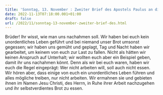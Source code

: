 ```yaml
---
title: 'Sonntag, 13. November : Zweiter Brief des Apostels Paulus an die Thessalonicher 3,7-12.'
date: 2022-11-13T07:18:00.001+01:00
draft: false
url: /2022/11/sonntag-13-november-zweiter-brief-des.html
---
```


Brüder! Ihr wisst, wie man uns nachahmen soll. Wir haben bei euch kein unordentliches Leben geführt und bei niemand unser Brot umsonst gegessen; wir haben uns gemüht und geplagt, Tag und Nacht haben wir gearbeitet, um keinem von euch zur Last zu fallen. Nicht als hätten wir keinen Anspruch auf Unterhalt; wir wollten euch aber ein Beispiel geben, damit ihr uns nachahmen könnt. Denn als wir bei euch waren, haben wir euch die Regel eingeprägt: Wer nicht arbeiten will, soll auch nicht essen. Wir hören aber, dass einige von euch ein unordentliches Leben führen und alles mögliche treiben, nur nicht arbeiten. Wir ermahnen sie und gebieten ihnen im Namen Jesu Christi, des Herrn, in Ruhe ihrer Arbeit nachzugehen und ihr selbstverdientes Brot zu essen.